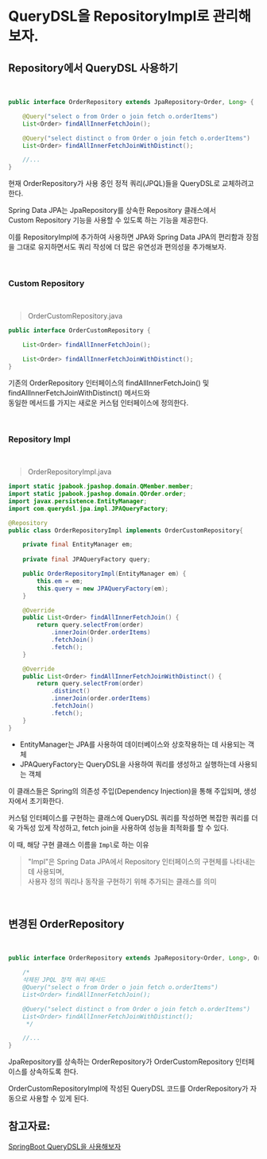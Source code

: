 # QueryDSL을 RepositoryImpl로 관리해보자.

## Repository에서 QueryDSL 사용하기

<br>

```java
public interface OrderRepository extends JpaRepository<Order, Long> {

    @Query("select o from Order o join fetch o.orderItems")
    List<Order> findAllInnerFetchJoin();

    @Query("select distinct o from Order o join fetch o.orderItems")
    List<Order> findAllInnerFetchJoinWithDistinct();

    //...
}
```

현재 OrderRepository가 사용 중인 정적 쿼리(JPQL)들을 QueryDSL로 교체하려고한다.

Spring Data JPA는 JpaRepository를 상속한 Repository 클래스에서<br> Custom Repository 기능을 사용할 수 있도록 하는 기능을 제공한다.

이를 RepositoryImpl에 추가하여 사용하면 JPA와 Spring Data JPA의 편리함과 장점을 그대로 유지하면서도 쿼리 작성에 더 많은 유연성과 편의성을 추가해보자.

<br>

### **Custom Repository**
<br>

> OrderCustomRepository.java
```java
public interface OrderCustomRepository {

    List<Order> findAllInnerFetchJoin();

    List<Order> findAllInnerFetchJoinWithDistinct();
}
```

기존의 OrderRepository 인터페이스의 findAllInnerFetchJoin() 및 findAllInnerFetchJoinWithDistinct() 메서드와<br> 동일한 메서드를 가지는 새로운 커스텀 인터페이스에 정의한다.

<br>

### Repository Impl

<br>

> OrderRepositoryImpl.java
```java
import static jpabook.jpashop.domain.QMember.member;
import static jpabook.jpashop.domain.QOrder.order;
import javax.persistence.EntityManager;
import com.querydsl.jpa.impl.JPAQueryFactory;

@Repository
public class OrderRepositoryImpl implements OrderCustomRepository{

    private final EntityManager em;
   
    private final JPAQueryFactory query;

    public OrderRepositoryImpl(EntityManager em) {
        this.em = em;
        this.query = new JPAQueryFactory(em);
    }

    @Override
    public List<Order> findAllInnerFetchJoin() {
        return query.selectFrom(order)
            .innerJoin(Order.orderItems)
            .fetchJoin()
            .fetch();
    }

    @Override
    public List<Order> findAllInnerFetchJoinWithDistinct() {
        return query.selectFrom(order)
            .distinct()
            .innerJoin(order.orderItems)
            .fetchJoin()
            .fetch();    
    }
}
```

- EntityManager는 JPA를 사용하여 데이터베이스와 상호작용하는 데 사용되는 객체
- JPAQueryFactory는 QueryDSL을 사용하여 쿼리를 생성하고 실행하는데 사용되는 객체

이 클래스들은 Spring의 의존성 주입(Dependency Injection)을 통해 주입되며, 생성자에서 초기화한다.

커스텀 인터페이스를 구현하는 클래스에 QueryDSL 쿼리를 작성하면 복잡한 쿼리를 더욱 가독성 있게 작성하고, fetch join을 사용하여 성능을 최적화를 할 수 있다.


이 때, 해당 구현 클래스 이름을 `Impl`로 하는 이유
> "Impl"은 Spring Data JPA에서 Repository 인터페이스의 구현체를 나타내는 데 사용되며, <br> 사용자 정의 쿼리나 동작을 구현하기 위해 추가되는 클래스를 의미


<br>

## 변경된 OrderRepository

<br>

```java
public interface OrderRepository extends JpaRepository<Order, Long>, OrderCustomRepository {

    /*
    삭제된 JPQL 정적 쿼리 메서드
    @Query("select o from Order o join fetch o.orderItems")
    List<Order> findAllInnerFetchJoin();

    @Query("select distinct o from Order o join fetch o.orderItems")
    List<Order> findAllInnerFetchJoinWithDistinct();   
     */

    //...
}
```

JpaRepository를 상속하는 OrderRepository가 OrderCustomRepository 인터페이스를 상속하도록 한다.

OrderCustomRepositoryImpl에 작성된 QueryDSL 코드를 OrderRepository가 자동으로 사용할 수 있게 된다.

## 참고자료: <br>
[SpringBoot QueryDSL을 사용해보자](https://tecoble.techcourse.co.kr/Order/2021-08-08-basic-querydsl/)